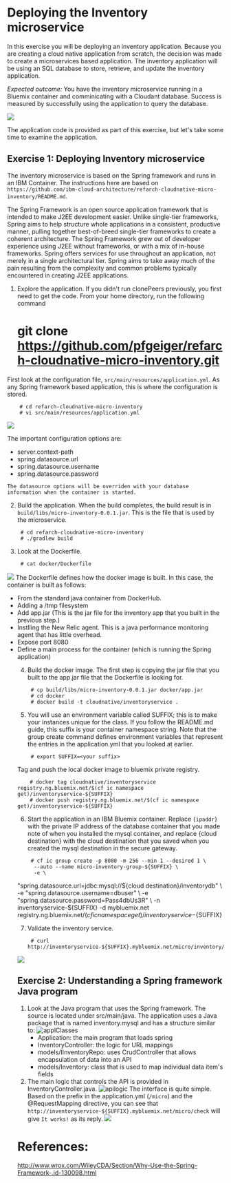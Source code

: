 # Deploying the Inventory microservice 

In this exercise you will be deploying an inventory application. Because you are creating a cloud native application from scratch, the decision was made to create a microservices based application. The inventory application will be using an SQL database to store, retrieve, and update the inventory application.

<em>Expected outcome:</em> You have the inventory microservice running in a Bluemix container and comminicating with a Cloudant database. Success is measured by successfully using the application to query the database.
 
![](images/inventoryarch.png)


The application code is provided as part of this exercise, but let's take some time to examine the application.  


## Exercise 1: Deploying Inventory microservice
The inventory microservice is based on the Spring framework and runs in an IBM Container. The instructions here are based on `https://github.com/ibm-cloud-architecture/refarch-cloudnative-micro-inventory/README.md`. 

The Spring Framework is an open source application framework that is intended to make J2EE development easier. Unlike single-tier frameworks, Spring aims to help structure whole applications in a consistent, productive manner, pulling together best-of-breed single-tier frameworks to create a coherent architecture.
The Spring Framework grew out of developer experience using J2EE without frameworks, or with a mix of in-house frameworks. Spring offers services for use throughout an application, not merely in a single architectural tier. Spring aims to take away much of the pain resulting from the complexity and common problems typically encountered in creating J2EE applications. 


1. Explore the application. If you didn't run clonePeers previously, you first need to get the code. From your home directory, run the following command
	  # git clone https://github.com/pfgeiger/refarch-cloudnative-micro-inventory.git

First look at the configuration file, `src/main/resources/application.yml`. As any Spring framework based application, this is where the configuration is stored.

        # cd refarch-cloudnative-micro-inventory
        # vi src/main/resources/application.yml
![](iimages/inventoryyml.png)

   The important configuration options are:
   - server.context-path        
   - spring.datasource.url
   - spring.datasource.username
   - spring.datasource.password
   
    The datasource options will be overriden with your database information when the container is started.

2. Build the application. When the build completes, the build result is in `build/libs/micro-inventory-0.0.1.jar`. This is the file that is used by the microservice. 

        # cd refarch-cloudnative-micro-inventory
        # ./gradlew build

3. Look at the Dockerfile.
 
        # cat docker/Dockerfile
![](images/inventorydockerfile.png)
   The Dockerfile defines how the docker image is built. In this case, the container is built as follows:
<ul>
<li>From the standard java container from DockerHub. </li>
<li>Adding a /tmp filesystem</li>
<li>Add app.jar (This is the jar file for the inventory app that you built in the previous step.)</li>
<li>Instlling the New Relic agent. This is a java performance monitoring agent that has little overhead.  
<li>Expose port 8080</li>
<li>Define a main process for the container (which is running the Spring application) </li>

4. Build the docker image. The first step is copying the jar file that you built to the app.jar file that the Dockerfile is looking for. 

        # cp build/libs/micro-inventory-0.0.1.jar docker/app.jar
        # cd docker
        # docker build -t cloudnative/inventoryservice . 

5. You will use an environment variable called SUFFIX; this is to make your instances unique for the class. If you follow the README.md guide, this suffix is your container namespace string. Note that the group create command defines environment variables that represent the entries in the application.yml that you looked at earlier.

        # export SUFFIX=<your suffix> 

Tag and push the local docker image to bluemix private registry.

        # docker tag cloudnative/inventoryservice registry.ng.bluemix.net/$(cf ic namespace get)/inventoryservice-${SUFFIX}
        # docker push registry.ng.bluemix.net/$(cf ic namespace get)/inventoryservice-${SUFFIX}
    
6. Start the application in an IBM Bluemix container. Replace `{ipaddr}` with the private IP address of the database container that you made note of when you installed the mysql container, and replace {cloud destination} with the cloud destination that you saved when you created the mysql destination in the secure gateway.  

        # cf ic group create -p 8080 -m 256 --min 1 --desired 1 \
         --auto --name micro-inventory-group-${SUFFIX} \
         -e \
"spring.datasource.url=jdbc:mysql://${cloud destination}/inventorydb" \
         -e "spring.datasource.username=dbuser" \
         -e "spring.datasource.password=Pass4dbUs3R" \
         -n inventoryservice-${SUFFIX} -d mybluemix.net \
         registry.ng.bluemix.net/$(cf ic namespace get)/inventoryservice-${SUFFIX}

7. Validate the inventory service.

        # curl http://inventoryservice-${SUFFIX}.mybluemix.net/micro/inventory/13402
![](exercises/028-inv-curl-1.png)

     
## Exercise 2: Understanding a Spring framework Java program

1. Look at the Java program that uses the Spring framework. The source is located under src/main/java. The application uses a Java package that is named inventory.mysql and has a structure similar to:
![applClasses](images/025-inv-applstructure.png)
   - Application: the main program that loads spring
   - InventoryController: the logic for URL mappings
   - models/IInventoryRepo: uses CrudController that allows encapsulation of data into an API
   - models/Inventory: class that is used to map individual data item's fields
2. The main logic that controls the API is provided in InventoryController.java. 
![apilogic](images/InventoryController.png)
   The interface is quite simple. Based on the prefix in the application.yml (`/micro`) and the @RequestMapping directive, you can see that 
`http://inventoryservice-${SUFFIX}.mybluemix.net/micro/check` will give `It works!` as its reply.
![](images/027-inv-check.png) 

# References:
http://www.wrox.com/WileyCDA/Section/Why-Use-the-Spring-Framework-.id-130098.html